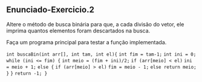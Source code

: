 ## Enunciado-Exercicio.2

Altere o método de busca binária para que, a cada divisão do vetor, ele imprima quantos elementos foram descartados na busca.

Faça um programa principal para testar a função implementada.

`int buscaBin(int arr[], int tam, int el){`
`int fim = tam-1;`
`int ini = 0;`
`while (ini <= fim) {`
`int meio = (fim + ini)/2;`
`if (arr[meio] < el)`
`ini = meio + 1;`
`else {`
`if (arr[meio] > el)`
`fim = meio - 1;`
`else return meio;`
`}`
`}`
`return -1; }`